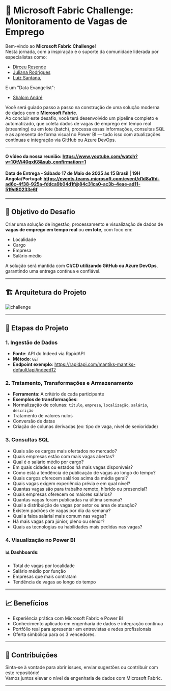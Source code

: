 # 💼 Microsoft Fabric Challenge: Monitoramento de Vagas de Emprego

Bem-vindo ao **Microsoft Fabric Challenge**!  <br>
Nesta jornada, com a inspiração e o suporte da comunidade liderada por especialistas como:

- [Dirceu Resende](https://www.linkedin.com/in/dirceuresende)
- [Juliana Rodrigues](https://www.linkedin.com/in/julianamarialopes/)
- [Luiz Santana](https://www.linkedin.com/in/luizfsantana/),

E um "Data Evangelist":
- [Shalom André](https://www.linkedin.com/in/shalommandre)

Você será guiado passo a passo na construção de uma solução moderna de dados com o **Microsoft Fabric**.  
Ao concluir este desafio, você terá desenvolvido um pipeline completo e automatizado, que coleta dados de vagas de emprego em tempo real (streaming) ou em lote (batch), processa essas informações, consultas SQL e as apresenta de forma visual no Power BI — tudo isso com atualizações contínuas e integração via GitHub ou Azure DevOps.

---
#### O vídeo da nossa reunião: https://www.youtube.com/watch?v=1OtVi40qxK8&sub_confirmation=1
#### Data de Entrega - Sábado 17 de Maio de 2025 às 15 Brasil | 19H Angola/Portugal: https://events.teams.microsoft.com/event/d1d8a1fd-ad6c-4f38-925a-fddca9b04d1f@84c31ca0-ac3b-4eae-ad11-519d80233e6f
---

## 🧠 Objetivo do Desafio

Criar uma solução de ingestão, processamento e visualização de dados de **vagas de emprego em tempo real** ou **em lote**, com foco em:

- Localidade  
- Cargo  
- Empresa  
- Salário médio

A solução será mantida com **CI/CD utilizando GitHub ou Azure DevOps**, garantindo uma entrega contínua e confiável.

---
## 🏗️ Arquitetura do Projeto

![challenge](https://github.com/user-attachments/assets/bf3661ad-2307-441d-8a09-6a54349bb2aa)

---

## 🧱 Etapas do Projeto

### 1. Ingestão de Dados  
- **Fonte**: API do Indeed via RapidAPI  
- **Método**: `GET`  
- **Endpoint exemplo**: https://rapidapi.com/mantiks-mantiks-default/api/indeed12

### 2. Tratamento, Transformações e Armazenamento  
- **Ferramenta**: A critério de cada participante  
- **Exemplos de transformações**:
- Normalização de colunas: `título`, `empresa`, `localização`, `salário`, `descrição`
- Tratamento de valores nulos
- Conversão de datas
- Criação de colunas derivadas (ex: tipo de vaga, nível de senioridade)

### 3. Consultas SQL  
- Quais são os cargos mais ofertados no mercado?
- Quais empresas estão com mais vagas abertas?
- Qual é o salário médio por cargo?
- Em quais cidades ou estados há mais vagas disponíveis?
- Como está a tendência de publicação de vagas ao longo do tempo?
- Quais cargos oferecem salários acima da média geral?
- Quais vagas exigem experiência prévia e em qual nível?
- Quantas vagas são para trabalho remoto, híbrido ou presencial?
- Quais empresas oferecem os maiores salários?
- Quantas vagas foram publicadas na última semana?
- Qual a distribuição de vagas por setor ou área de atuação?
- Existem padrões de vagas por dia da semana?
- Qual a faixa salarial mais comum nas vagas?
- Há mais vagas para júnior, pleno ou sênior?
- Quais as tecnologias ou habilidades mais pedidas nas vagas?

### 4. Visualização no Power BI  

#### 📊 Dashboards:
- Total de vagas por localidade  
- Salário médio por função  
- Empresas que mais contratam  
- Tendência de vagas ao longo do tempo  

---

## 📈 Benefícios

- Experiência prática com Microsoft Fabric e Power BI
- Conhecimento aplicado em engenharia de dados e integração contínua
- Portfólio real para apresentar em entrevistas e redes profissionais
- Oferta simbólica para os 3 vencedores.

---

## 🤝 Contribuições

Sinta-se à vontade para abrir issues, enviar sugestões ou contribuir com este repositório!  
Vamos juntos elevar o nível da engenharia de dados com Microsoft Fabric.

---

